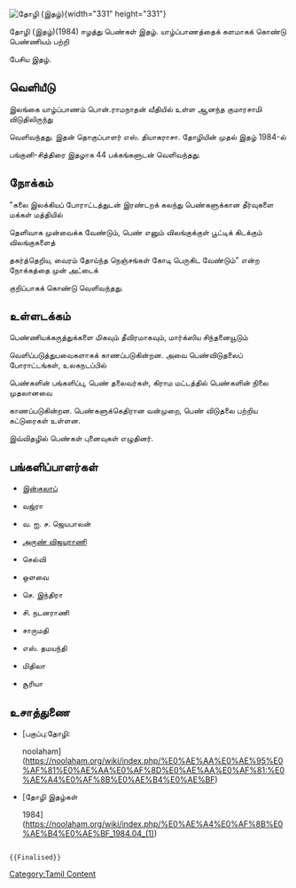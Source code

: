 ![தோழி (இதழ்) ](தோழி_(இதழ்)_.png "தோழி (இதழ்) "){width="331" height="331"}
தோழி (இதழ்)(1984) ஈழத்து பெண்கள் இதழ். யாழ்ப்பாணத்தைக் களமாகக் கொண்டு பெண்ணியம் பற்றி
பேசிய இதழ்.

## வெளியீடு

இலங்கை யாழ்ப்பாணம் பொன்.ராமநாதன் வீதியில் உள்ள ஆனந்த குமாரசாமி விடுதிலிருந்து
வெளிவந்தது. இதன் தொகுப்பாளர் எஸ். தியாகராசா. தோழியின் முதல் இதழ் 1984-ல்
பங்குனி-சித்திரை இதழாக 44 பக்கங்களுடன் வெளிவந்தது.

## நோக்கம்

"கலை இலக்கியப் போராட்டத்துடன் இரண்டறக் கலந்து பெண்களுக்கான தீர்வுகளை மக்கள் மத்தியில்
தெளிவாக முன்வைக்க வேண்டும், பெண் எனும் விலங்குக்குள் பூட்டிக் கிடக்கும் விலங்குகளைத்
தகர்த்தெறிய, வைரம் தோய்ந்த நெஞ்சங்கள் கோடி பெருகிட வேண்டும்" என்ற நோக்கத்தை முன் அட்டைக்
குறிப்பாகக் கொண்டு வெளிவந்தது.

## உள்ளடக்கம்

பெண்ணியக்கருத்துக்களை மிகவும் தீவிரமாகவும், மார்க்ஸிய சிந்தனையூடும்
வெளிப்படுத்துபவைகளாகக் காணப்படுகின்றன. அவை பெண்விடுதலைப் போராட்டங்கள், உலகநடப்பில்
பெண்களின் பங்களிப்பு, பெண் தலைவர்கள், கிராம மட்டத்தில் பெண்களின் நிலை முதலானவை
காணப்படுகின்றன. பெண்களுக்கெதிரான வன்முறை, பெண் விடுதலை பற்றிய கட்டுரைகள் உள்ளன.
இவ்விதழில் பெண்கள் புனைவுகள் எழுதினர்.

## பங்களிப்பாளர்கள்

-   [இன்குலாப்](இன்குலாப் "wikilink")
-   வஜ்ரா
-   வ. ஐ. ச. ஜெயபாலன்
-   [அருண் விஜயராணி](அருண்_விஜயராணி "wikilink")
-   செல்வி
-   ஒளவை
-   செ. இந்திரா
-   சி. நடனராணி
-   சாருமதி
-   எஸ். தமயந்தி
-   மிதிலா
-   சூரியா

## உசாத்துணை

-   [பகுப்பு:தோழி:
    noolaham](https://noolaham.org/wiki/index.php/%E0%AE%AA%E0%AE%95%E0%AF%81%E0%AE%AA%E0%AF%8D%E0%AE%AA%E0%AF%81:%E0%AE%A4%E0%AF%8B%E0%AE%B4%E0%AE%BF)
-   [தோழி இதழ்கள்
    1984](https://noolaham.org/wiki/index.php/%E0%AE%A4%E0%AF%8B%E0%AE%B4%E0%AE%BF_1984.04_(1))

```{=mediawiki}
{{Finalised}}
```
[Category:Tamil Content](Category:Tamil_Content "wikilink")
